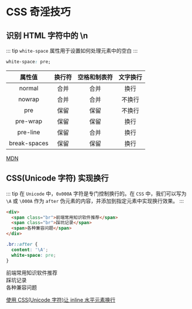 # CSS 奇淫技巧

## 识别 HTML 字符中的 \n

::: tip
`white-space` 属性用于设置如何处理元素中的空白
:::

```css
white-space: pre;
```

|    属性值    | 换行符 | 空格和制表符 | 文字换行 |
| :----------: | :----: | :----------: | :------: |
|    normal    |  合并  |     合并     |   换行   |
|    nowrap    |  合并  |     合并     |  不换行  |
|     pre      |  保留  |     保留     |  不换行  |
|   pre-wrap   |  保留  |     保留     |   换行   |
|   pre-line   |  保留  |     合并     |   换行   |
| break-spaces |  保留  |     保留     |   换行   |

[MDN](https://developer.mozilla.org/zh-CN/docs/Web/CSS/white-space)

## CSS(Unicode 字符) 实现换行

::: tip
在 `Unicode` 中，`0x000A` 字符是专门控制换行的。在 `CSS` 中，我们可以写为 `\A` 或 `\000A` 作为 `after` 伪元素的内容，并添加到指定元素中实现换行效果。
:::

```html
<div>
  <span class="br">前端常用知识软件推荐</span>
  <span class="br">踩坑记录</span>
  <span>各种兼容问题</span>
</div>
```

```css
.br::after {
  content: '\A';
  white-space: pre;
}
```

<style>
.br::after {
  content: '\A';
  white-space: pre;
}
</style>
<div>
  <span class="br">前端常用知识软件推荐</span>
  <span class="br">踩坑记录</span>
  <span>各种兼容问题</span>
</div>

[使用 CSS(Unicode 字符)让 inline 水平元素换行](https://www.zhangxinxu.com/wordpress/2012/03/tip-css-multiline-display/)
